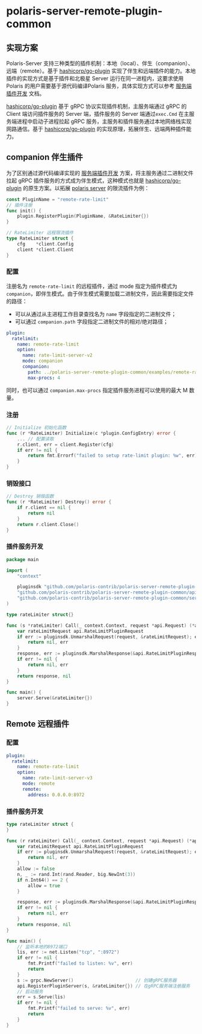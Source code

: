 # polaris-server-remote-plugin-common

## 实现方案

Polaris-Server 支持三种类型的插件机制：本地（local）、伴生（companion）、远端（remote）。基于 [hashicorp/go-plugin](https://github.com/hashicorp/go-plugin) 实现了伴生和远端插件的能力。本地插件的实现方式是基于插件和北极星 Server 运行在同一进程内，这要求使用Polaris 的用户需要基于源代码编译Polaris 服务，具体实现方式可以参考 [服务端插件开发](https://polarismesh.cn/docs/%E5%8F%82%E8%80%83%E6%96%87%E6%A1%A3/%E5%BC%80%E5%8F%91%E8%80%85%E6%96%87%E6%A1%A3/%E6%8F%92%E4%BB%B6%E5%BC%80%E5%8F%91/%E6%9C%8D%E5%8A%A1%E7%AB%AF%E6%8F%92%E4%BB%B6%E5%BC%80%E5%8F%91/) 文档。

 [hashicorp/go-plugin](https://github.com/hashicorp/go-plugin) 基于 gRPC 协议实现插件机制，主服务端通过 gRPC 的 Client 端访问插件服务的 Server 端，插件服务的 Server 端通过`exec.Cmd` 在主服务端进程中启动子进程拉起 gRPC 服务，主服务和插件服务通过本地网络栈实现网路通信。基于 [hashicorp/go-plugin](https://github.com/hashicorp/go-plugin) 的实现原理，拓展伴生、远端两种插件能力。

## companion 伴生插件

为了区别通过源代码编译实现的 [服务端插件开发](https://polarismesh.cn/docs/%E5%8F%82%E8%80%83%E6%96%87%E6%A1%A3/%E5%BC%80%E5%8F%91%E8%80%85%E6%96%87%E6%A1%A3/%E6%8F%92%E4%BB%B6%E5%BC%80%E5%8F%91/%E6%9C%8D%E5%8A%A1%E7%AB%AF%E6%8F%92%E4%BB%B6%E5%BC%80%E5%8F%91/) 方案，将主服务通过二进制文件拉起 gRPC 插件服务的方式成为伴生模式，这种模式也就是 [hashicorp/go-plugin](https://github.com/hashicorp/go-plugin) 的原生方案。以拓展 [polaris server](https://github.com/polarismesh/polaris]) 的限流插件为例：

```go
const PluginName = "remote-rate-limit"
// 插件注册
func init() {
	plugin.RegisterPlugin(PluginName, &RateLimiter{})
}

// RateLimiter 远程限流插件
type RateLimiter struct {
	cfg    *client.Config
	client *client.Client
}

```

### 配置

注册名为 `remote-rate-limit` 的远程插件，通过 mode 指定为插件模式为`companion`，即伴生模式。由于伴生模式需要加载二进制文件，因此需要指定文件的路径：

- 可以从通过从主进程工作目录查找名为 `name` 字段指定的二进制文件；
- 可以通过 `companion.path` 字段指定二进制文件的相对/绝对路径；

```yaml
plugin:
  ratelimit:
    name: remote-rate-limit
    option:
      name: rate-limit-server-v2
      mode: companion
      companion:
        path: ../polaris-server-remote-plugin-common/examples/remote-rate-limit-server-v2
        max-procs: 4
```

同时，也可以通过 `companion.max-procs` 指定插件服务进程可以使用的最大 M 数量。



### 注册

```go
// Initialize 初始化函数
func (r *RateLimiter) Initialize(c *plugin.ConfigEntry) error {
	... // 配置读取 
	r.client, err = client.Register(cfg)
	if err != nil {
		return fmt.Errorf("failed to setup rate-limit plugin: %w", err)
	}
}
```



### 销毁接口

```go
// Destroy 销毁函数
func (r *RateLimiter) Destroy() error {
	if r.client == nil {
		return nil
	}
	return r.client.Close()
}
```



### 插件服务开发

```go
package main

import (
	"context"

	pluginsdk "github.com/polaris-contrib/polaris-server-remote-plugin-common"
	"github.com/polaris-contrib/polaris-server-remote-plugin-common/api"
	"github.com/polaris-contrib/polaris-server-remote-plugin-common/server"
)

type rateLimiter struct{}

func (s *rateLimiter) Call(_ context.Context, request *api.Request) (*api.Response, error) {
	var rateLimitRequest api.RateLimitPluginRequest
	if err := pluginsdk.UnmarshalRequest(request, &rateLimitRequest); err != nil {
		return nil, err
	}
	response, err := pluginsdk.MarshalResponse(&api.RateLimitPluginResponse{Allow: true})
	if err != nil {
		return nil, err
	}
	return response, nil
}

func main() {
	server.Serve(&rateLimiter{})
}
```







## Remote 远程插件



### 配置

```yaml
plugin:
  ratelimit:
    name: remote-rate-limit
    option:
      name: rate-limit-server-v3
      mode: remote
      remote:
        address: 0.0.0.0:8972
```



### 插件服务开发

```go
type rateLimiter struct {
}

func (r rateLimiter) Call(_ context.Context, request *api.Request) (*api.Response, error) {
	var rateLimitRequest api.RateLimitPluginRequest
	if err := pluginsdk.UnmarshalRequest(request, &rateLimitRequest); err != nil {
		return nil, err
	}
	allow := false
	n, _ := rand.Int(rand.Reader, big.NewInt(3))
	if n.Int64() == 2 {
		allow = true
	}

	response, err := pluginsdk.MarshalResponse(&api.RateLimitPluginResponse{Allow: allow})
	if err != nil {
		return nil, err
	}
	return response, nil
}

func main() {
	// 监听本地的8972端口
	lis, err := net.Listen("tcp", ":8972")
	if err != nil {
		fmt.Printf("failed to listen: %v", err)
		return
	}
	s := grpc.NewServer()                       // 创建gRPC服务器
	api.RegisterPluginServer(s, &rateLimiter{}) // 在gRPC服务端注册服务
	// 启动服务
	err = s.Serve(lis)
	if err != nil {
		fmt.Printf("failed to serve: %v", err)
		return
	}
}
```


